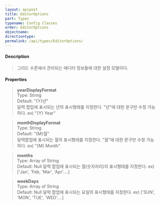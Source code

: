 ```yaml
---
layout: apipost
title: EditorOptions
part: Types
typename: Config Classes
order: EditorOptions
objectname: 
directiontype: 
permalink: /api/types/EditorOptions/
---
```


#### Description

> 그리드 수준에서 관리되는 에디터 정보들에 대한 설정 모델이다.  

#### Properties

> **yearDisplayFormat**  
> Type: String   
> Default: "{Y}년"      
> 달력 팝업에 표시되는 년의 표시형태를 지정한다. "년"에 대한 문구만 수정 가능하다. ex) "{Y} Year"

> **monthDisplayFormat**    
> Type: String     
> Default: "{M}월"     
> 달력팝업에 표시되는 월의 표시형태를 지정한다. "월"에 대한 문구만 수정 가능하다. ex) "{M} Month"   

> **months**    
> Type: Array of String     
> Default: Null 
> 달력 팝업에 표시되는 월(숫자자리)의 표시형태를 지정한다. ex) ['Jan', 'Feb, 'Mar', 'Apr'....]   

> **weekDays**  
> Type: Array of String   
> Default: Null 
> 달력 팝업에 표시되는 요일의 표시형태를 지정한다. ex) ['SUN', 'MON', 'TUE', 'WED'....]  
